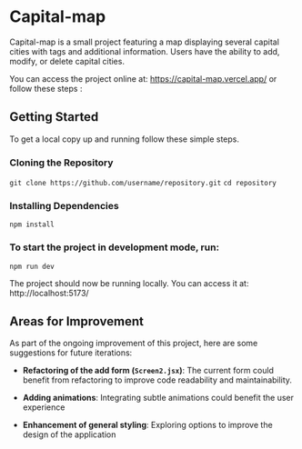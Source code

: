 # Capital-map
Capital-map is a small project featuring a map displaying several capital cities with tags and additional information. Users have the ability to add, modify, or delete capital cities.

You can access the project online at: https://capital-map.vercel.app/
or follow these steps :

## Getting Started
To get a local copy up and running follow these simple steps.

### Cloning the Repository

`git clone https://github.com/username/repository.git`
`cd repository `

### Installing Dependencies
`npm install`

### To start the project in development mode, run:
`npm run dev `

The project should now be running locally. You can access it at: http://localhost:5173/

## Areas for Improvement

As part of the ongoing improvement of this project, here are some suggestions for future iterations:

- **Refactoring of the add form (`Screen2.jsx`)**: The current form could benefit from refactoring to improve code readability and maintainability.

- **Adding animations**: Integrating subtle animations could benefit the user experience

- **Enhancement of general styling**: Exploring options to improve the design of the application